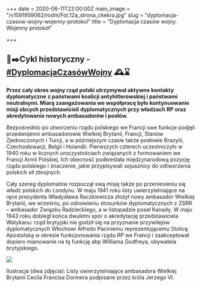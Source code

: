 +++
date = 2020-06-11T22:00:00Z
main_image = "/v1591959062/rodm/Fot.12a_strona_ckekra.jpg"
slug = "dyplomacja-czasow-wojny-wojenny-protokol"
title = "Dyplomacja czasów wojny. Wojenny protokół"

+++
## 📜✒️Cykl historyczny - [#DyplomacjaCzasówWojny](https://www.facebook.com/hashtag/dyplomacjaczas%C3%B3wwojny?source=feed_text&epa=HASHTAG&__xts__%5B0%5D=68.ARBGHv06gMDPAP6cd_qLlWcu3dciHV2_8SSgZBiyVLxZ_itchJhmv3nux0NGgK91KtHYU0Brr3ZXP7EknCFcfZXgOQVB75RYqTHjyUzma4tPbuyw7ehIuuq7ek6Wha37paxxhIQzuJij148U9QmX1sdAC4i7hCkVPRuWWuJRoCyF3oXkQVL_JeUvit877a4Ovcr_i1H1LiEm9bbb8QL7WQ-wrpsMVQMM9ihAm3Q5a7snfVklcesGPJCSx1X9aU5JeOSrL2ZnBlYeOgdgm7X77hFXV57IR6Z9gfVNhq9hLGfdJ_tDEod04DsaOt_ONRwmFxWCDygDH5aW9KfGvRAkJIc&__tn__=%2ANK-R) 🕰⌛️

**Przez cały okres wojny rząd polski utrzymywał aktywne kontakty dyplomatyczne z państwami koalicji antyhitlerowskiej i państwami neutralnymi. Miarą zaangażowania we współpracę było kontynuowanie misji obcych przedstawicieli dyplomatycznych przy władzach RP oraz akredytowanie nowych ambasadorów i posłów.**

Bezpośrednio po utworzeniu rządu polskiego we Francji swe funkcje podjęli przedwojenni ambasadorowie Wielkiej Brytanii, Francji, Stanów Zjednoczonych i Turcji, a w późniejszym czasie także posłowie Brazylii, Czechosłowacji, Belgii i Holandii. Pierwszych czterech uczestniczyło w 1940 roku w licznych uroczystościach związanych z formowaniem we Francji Armii Polskiej. Ich obecność podkreślała międzynarodową pozycję rządu polskiego i znaczenie, jakie przypisywali sojusznicy do odtworzenia polskich sił zbrojnych.

Cały szereg dyplomatów rozpoczął swą misję także po przeniesieniu się władz polskich do Londynu. W maju 1941 roku listy uwierzytelniające na ręce prezydenta Władysława Raczkiewicza złożył nowy ambasador Wielkiej Brytanii, we wrześniu, po odnowieniu stosunków dyplomatycznych z ZSRR – ambasador Związku Radzieckiego, a w listopadzie poseł Kanady. W maju 1943 roku dobiegł końca dwuletni spór o akredytację przedstawiciela Watykanu: rząd brytyjski nie godził się na przyznanie przywilejów dyplomatycznych Włochowi Alfredo Paciniemu reprezentującemu Stolicę Apostolską w okresie funkcjonowania rządu RP we Francji i zaakceptował dopiero mianowanie na tę funkcję abp Williama Godfreya, obywatela brytyjskiego.

![](https://res.cloudinary.com/inspro/image/upload/v1591959187/rodm/Fot.12b_strona_oisa1v.jpg)

Ilustracja (dwa zdjęcia): Listy uwierzytelniające ambasadora Wielkiej Brytanii Cecila Francisa Dormera podpisane przez króla Jerzego VI.
